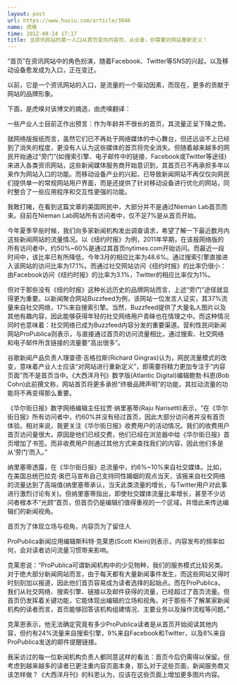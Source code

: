 ```yaml
---
layout: post
url: https://www.huxiu.com/article/3046
name: 虎嗅
time: 2012-08-24 17:17
title: 当资讯网站的第一入口从首页变向内容页，从业者，你需要对网站重新定义！
---
```

“首页”在资讯网站中的角色扮演，随着Facebook、Twitter等SNS的兴起，以及移动设备愈发成为入口，正在变迁。

以前，它是一个资讯网站的入口，是流量的一个驱动因素，而现在，更多的贡献于网站的品牌形象。

下面，是虎嗅对该博文的摘选，由虎嗅翻译：

一些产业人士目前正作出预言：作为年龄并不很长的首页，其流量正呈下降之势。

就网络版报纸而言，虽然它们已不再处于网络媒体的中心舞台，但还远谈不上已经到了消失的程度，更没有人认为这些媒体的首页将完全消失。但随着越来越多的网民开始通过“旁门”(如搜索引擎、电子邮件中的链接、Facebook或Twitter等途径)来进入各类资讯网站，这些新闻媒体服务商开始意识到，其首页已不再承担多年以来作为网站入口的功能。而移动设备产业的兴起，已导致新闻网站不再仅仅向网民们提供单一的常规网站用户界面，而是还提供了针对移动设备进行优化的网站，同时整合了一些应用程序和交互性更强的功能。

我敢打赌，在看到这篇文章的美国网民中，大部分并不是通过Nieman Lab首页而来。目前在Nieman Lab网站所有访问者中，仅不足7%是从首页开始。

今年夏季早些时候，我们向多家新闻机构发出调查请求，希望了解一下最近数月内这些新闻网站的流量情况。以《纽约时报》为例，2011年早期，在该报网络版的所有访问者中，约50%~60%是通过其首页nytimes.com开始访问。而最近一段时间中，该比率已有所降低，今年3月的相应比率为48.6%。通过搜索引擎直接进入该网站的访问比率为17.1%。而通过社交网站访问《纽约时报》的比率仍很小：由Facebook访问《纽约时报》的比率为3.1%，Twitter的相应比率仅为1%。

但对于那些没有《纽约时报》这种长远历史的品牌网站而言，上述“旁门”途径就显得更为重要。以新闻聚合网站Buzzfeed为例，该网站一位发言人证实，其37%流量来自社交网络，17%来自搜索引擎。当然，Buzzfeed提供了大量名人图片以及其他有趣内容，因此能够获得年轻的社交网络用户青睐也在情理之中。而这种情况同时也意味着：社交网络已成为Buzzfeed内容分发的重要渠道。营利性民间新闻网站ProPublica则表示，与直接通过首页的访问流量相比，通过搜索、社交网络和电子邮件所含链接的流量要“高出很多”。

谷歌新闻产品负责人理查德·吉格拉斯(Richard Gingras)认为，网民流量模式的改变，意味着产业人士应该“对网站进行重新定义”，即需要将精力更加专注于“内容页面”而不是首页当中。《大西洋月刊》数字版(Atlantic Digital)编辑鲍勃·科恩(Bob Cohn)此前撰文称，网站首页将更多承担“终极品牌声明”的功能，其拉动流量的功能将不再变得那么重要。

《华尔街日报》数字网络编辑主任拉贾·纳里塞蒂(Raju Narisetti)表示，“在《华尔街日报》所有访问者中，约60%并没有经过首页，因此大部分访问者并没有首页体验。相对来说，我更关注《华尔街日报》收费用户的活动情况。我们的收费用户首页访问量很大，原因是他们已经交费，他们已经在浏览器中给《华尔街日报》首页增加了书签。而非收费用户则通过其他方式来查找我们的内容，因此他们多是从‘旁门’而入。”

纳里塞蒂透露，在《华尔街日报》总流量中，约6%~10%来自社交媒体。比如，在美国总统巴拉克·奥巴马宣布自己支持同性婚姻的观点当天，该报来自社交网络的流量达到了高端值(纳里塞蒂承认，当天此类流量的增长，与Twitter用户对此事进行激烈讨论有关)。但纳里塞蒂指出，即使社交媒体流量比率增长，甚至不少访问者根本不“光顾”首页，但首页仍是编辑们值得重视的一个区域，并借此来传达编辑们的新闻视角。

首页为了体现立场与视角，内容页为了留住人

ProPublica新闻应用编辑斯科特·克莱恩(Scott Klein)则表示，内容发布的频率如何，会对读者访问流量习惯带来影响。

克莱恩说：“ProPublica可谓新闻机构中的少见物种，我们的服务模式比较另类。对于绝大部分新闻网站而言，由于每天都有大量新闻事件发生，而这些网站又得时时刻刻加以报道，因此他们首页容易成为读者选择的起始点。而在ProPublica，我们从社交网络、搜索引擎、链接以及邮件获得的流量，已经超过了首页流量。但首页仍发挥着关键功能，它能体现出编辑的立场和视角。对于那些不了解某家新闻机构的读者而言，首页能够回答该机构组建情况、主要业务以及操作流程等问题。”

克莱恩表示，他无法确定究竟有多少ProPublica读者是从首页开始阅读其他内容，但约有24%流量来自搜索引擎，9%来自Facebook和Twitter，以及8%来自ProPublica发送的邮件提醒链接。

我采访过的每一位新闻机构负责人都同意这样的看法：首页今后仍需得以保留。但考虑到越来越多的读者已更注重内容页面本身，那么对于这些页面，新闻服务商又该怎样做？《大西洋月刊》的科恩认为，应该在这些页面上增加更多图片内容。

